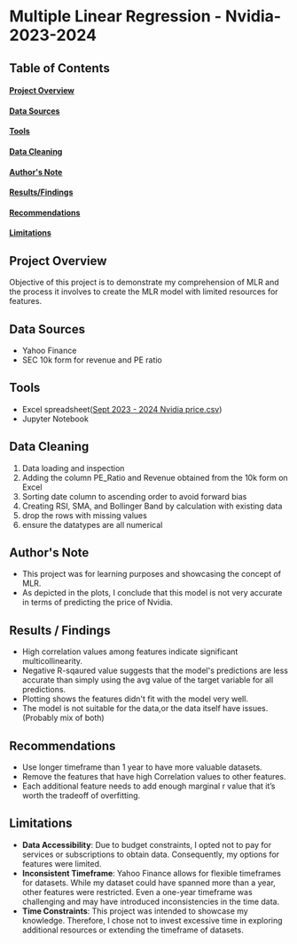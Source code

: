 # Multiple Linear Regression - Nvidia-2023-2024


## Table of Contents
#### [Project Overview](#Project-Overview)
#### [Data Sources](#Project-Overview)
#### [Tools](#Tools)
#### [Data Cleaning](#Data-Cleaning)
#### [Author's Note](#Author's-Note)
#### [Results/Findings](#Results/Findings)
#### [Recommendations](#Recommendations)
#### [Limitations](#Limitations)


## Project Overview
Objective of this project is to demonstrate my comprehension of MLR and the process it involves to create the MLR model with limited resources for features.

## Data Sources 
- Yahoo Finance
- SEC 10k form for revenue and PE ratio

## Tools 
- Excel spreadsheet([Sept 2023 - 2024 Nvidia price.csv](https://github.com/Sonjaja/MLR-Nvidia-2023-2024/blob/main/Sept%202023%20-%202024%20Nvidia%20price.csv))
- Jupyter Notebook

## Data Cleaning 
1. Data loading and inspection
2. Adding the column PE_Ratio and Revenue obtained from the 10k form on Excel
3. Sorting date column to ascending order to avoid forward bias
4. Creating RSI, SMA, and Bollinger Band by calculation with existing data
5. drop the rows with missing values
6. ensure the datatypes are all numerical

## Author's Note 
- This project was for learning purposes and showcasing the concept of MLR.
- As depicted in the plots, I conclude that this model is not very accurate in terms of predicting the price of Nvidia.
  
## Results / Findings 
- High correlation values among features indicate significant multicollinearity.
- Negative R-sqaured value suggests that the model's predictions are less accurate than
simply using the avg value of the target variable for all predictions.
- Plotting shows the features didn't fit with the model very well.
- The model is not suitable for the data,or the data itself have issues. (Probably mix of both)

## Recommendations 
- Use longer timeframe than 1 year to have more valuable datasets.
- Remove the features that have high Correlation values to other features.
- Each additional feature needs to add enough marginal r value that it’s worth the tradeoff of overfitting.

## Limitations 
- **Data Accessibility**: Due to budget constraints, I opted not to pay for services or subscriptions to obtain data. Consequently, my options for features were limited.
- **Inconsistent Timeframe**: Yahoo Finance allows for flexible timeframes for datasets. While my dataset could have spanned more than a year, other features were restricted. Even a one-year timeframe was challenging and may have introduced inconsistencies in the time data.
- **Time Constraints**: This project was intended to showcase my knowledge. Therefore, I chose not to invest excessive time in exploring additional resources or extending the timeframe of datasets.
